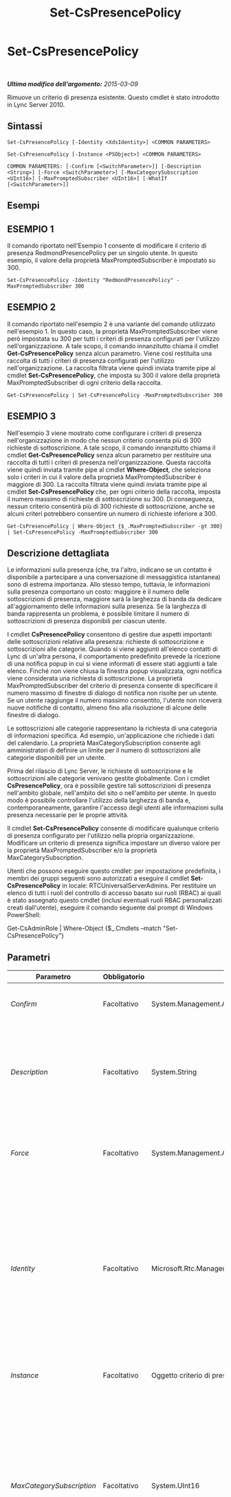 ﻿---
title: Set-CsPresencePolicy
TOCTitle: Set-CsPresencePolicy
ms:assetid: 2d1f157b-d35d-402b-904d-281c013d2c30
ms:mtpsurl: https://technet.microsoft.com/it-it/library/Gg425782(v=OCS.15)
ms:contentKeyID: 49300050
ms.date: 08/24/2015
mtps_version: v=OCS.15
ms.translationtype: HT
---

# Set-CsPresencePolicy

 

_**Ultima modifica dell'argomento:** 2015-03-09_

Rimuove un criterio di presenza esistente. Questo cmdlet è stato introdotto in Lync Server 2010.

## Sintassi

    Set-CsPresencePolicy [-Identity <XdsIdentity>] <COMMON PARAMETERS>

    Set-CsPresencePolicy [-Instance <PSObject>] <COMMON PARAMETERS>

    COMMON PARAMETERS: [-Confirm [<SwitchParameter>]] [-Description <String>] [-Force <SwitchParameter>] [-MaxCategorySubscription <UInt16>] [-MaxPromptedSubscriber <UInt16>] [-WhatIf [<SwitchParameter>]]

## Esempi

## ESEMPIO 1

Il comando riportato nell'Esempio 1 consente di modificare il criterio di presenza RedmondPresencePolicy per un singolo utente. In questo esempio, il valore della proprietà MaxPromptedSubscriber è impostato su 300.

    Set-CsPresencePolicy -Identity "RedmondPresencePolicy" -MaxPromptedSubscriber 300

## ESEMPIO 2

Il comando riportato nell'esempio 2 è una variante del comando utilizzato nell'esempio 1. In questo caso, la proprietà MaxPromptedSubscriber viene però impostata su 300 per tutti i criteri di presenza configurati per l'utilizzo nell'organizzazione. A tale scopo, il comando innanzitutto chiama il cmdlet **Get-CsPresencePolicy** senza alcun parametro. Viene così restituita una raccolta di tutti i criteri di presenza configurati per l'utilizzo nell'organizzazione. La raccolta filtrata viene quindi inviata tramite pipe al cmdlet **Set-CsPresencePolicy**, che imposta su 300 il valore della proprietà MaxPromptedSubscriber di ogni criterio della raccolta.

    Get-CsPresencePolicy | Set-CsPresencePolicy -MaxPromptedSubscriber 300

## ESEMPIO 3

Nell'esempio 3 viene mostrato come configurare i criteri di presenza nell'organizzazione in modo che nessun criterio consenta più di 300 richieste di sottoscrizione. A tale scopo, il comando innanzitutto chiama il cmdlet **Get-CsPresencePolicy** senza alcun parametro per restituire una raccolta di tutti i criteri di presenza nell'organizzazione. Questa raccolta viene quindi inviata tramite pipe al cmdlet **Where-Object**, che seleziona solo i criteri in cui il valore della proprietà MaxPromptedSubscriber è maggiore di 300. La raccolta filtrata viene quindi inviata tramite pipe al cmdlet **Set-CsPresencePolicy** che, per ogni criterio della raccolta, imposta il numero massimo di richieste di sottoscrizione su 300. Di conseguenza, nessun criterio consentirà più di 300 richieste di sottoscrizione, anche se alcuni criteri potrebbero consentire un numero di richieste inferiore a 300.

    Get-CsPresencePolicy | Where-Object {$_.MaxPromptedSubscriber -gt 300} | Set-CsPresencePolicy -MaxPromptedSubscriber 300

## Descrizione dettagliata

Le informazioni sulla presenza (che, tra l'altro, indicano se un contatto è disponibile a partecipare a una conversazione di messaggistica istantanea) sono di estrema importanza. Allo stesso tempo, tuttavia, le informazioni sulla presenza comportano un costo: maggiore è il numero delle sottoscrizioni di presenza, maggiore sarà la larghezza di banda da dedicare all'aggiornamento delle informazioni sulla presenza. Se la larghezza di banda rappresenta un problema, è possibile limitare il numero di sottoscrizioni di presenza disponibili per ciascun utente.

I cmdlet **CsPresencePolicy** consentono di gestire due aspetti importanti delle sottoscrizioni relative alla presenza: richieste di sottoscrizione e sottoscrizioni alle categorie. Quando si viene aggiunti all'elenco contatti di Lync di un'altra persona, il comportamento predefinito prevede la ricezione di una notifica popup in cui si viene informati di essere stati aggiunti a tale elenco. Finché non viene chiusa la finestra popup visualizzata, ogni notifica viene considerata una richiesta di sottoscrizione. La proprietà MaxPromptedSubscriber del criterio di presenza consente di specificare il numero massimo di finestre di dialogo di notifica non risolte per un utente. Se un utente raggiunge il numero massimo consentito, l'utente non riceverà nuove notifiche di contatto, almeno fino alla risoluzione di alcune delle finestre di dialogo.

Le sottoscrizioni alle categorie rappresentano la richiesta di una categoria di informazioni specifica. Ad esempio, un'applicazione che richiede i dati del calendario. La proprietà MaxCategorySubscription consente agli amministratori di definire un limite per il numero di sottoscrizioni alle categorie disponibili per un utente.

Prima del rilascio di Lync Server, le richieste di sottoscrizione e le sottoscrizioni alle categorie venivano gestite globalmente. Con i cmdlet **CsPresencePolicy**, ora è possibile gestire tali sottoscrizioni di presenza nell'ambito globale, nell'ambito del sito o nell'ambito per utente. In questo modo è possibile controllare l'utilizzo della larghezza di banda e, contemporaneamente, garantire l'accesso degli utenti alle informazioni sulla presenza necessarie per le proprie attività.

Il cmdlet **Set-CsPresencePolicy** consente di modificare qualunque criterio di presenza configurato per l'utilizzo nella propria organizzazione. Modificare un criterio di presenza significa impostare un diverso valore per la proprietà MaxPromptedSubscriber e/o la proprietà MaxCategorySubscription.

Utenti che possono eseguire questo cmdlet: per impostazione predefinita, i membri dei gruppi seguenti sono autorizzati a eseguire il cmdlet **Set-CsPresencePolicy** in locale: RTCUniversalServerAdmins. Per restituire un elenco di tutti i ruoli del controllo di accesso basato sui ruoli (RBAC) ai quali è stato assegnato questo cmdlet (inclusi eventuali ruoli RBAC personalizzati creati dall'utente), eseguire il comando seguente dal prompt di Windows PowerShell:

Get-CsAdminRole | Where-Object {$\_.Cmdlets –match "Set-CsPresencePolicy"}

## Parametri


<table>
<colgroup>
<col style="width: 25%" />
<col style="width: 25%" />
<col style="width: 25%" />
<col style="width: 25%" />
</colgroup>
<thead>
<tr class="header">
<th>Parametro</th>
<th>Obbligatorio</th>
<th>Tipo</th>
<th>Descrizione</th>
</tr>
</thead>
<tbody>
<tr class="odd">
<td><p><em>Confirm</em></p></td>
<td><p>Facoltativo</p></td>
<td><p>System.Management.Automation.SwitchParameter</p></td>
<td><p>Viene visualizzata una richiesta di conferma prima di eseguire il comando.</p></td>
</tr>
<tr class="even">
<td><p><em>Description</em></p></td>
<td><p>Facoltativo</p></td>
<td><p>System.String</p></td>
<td><p>Consente agli amministratori di fornire un testo aggiuntivo da associare a un criterio di presenza. Il parametro Description potrebbe ad esempio includere informazioni sugli utenti a cui assegnare il criterio.</p></td>
</tr>
<tr class="odd">
<td><p><em>Force</em></p></td>
<td><p>Facoltativo</p></td>
<td><p>System.Management.Automation.SwitchParameter</p></td>
<td><p>Consente di non visualizzare i messaggi relativi agli errori non irreversibili che possono verificarsi durante l'esecuzione del comando.</p></td>
</tr>
<tr class="even">
<td><p><em>Identity</em></p></td>
<td><p>Facoltativo</p></td>
<td><p>Microsoft.Rtc.Management.Xds.XdsIdentity</p></td>
<td><p>Identificatore univoco del criterio di presenza da modificare. Per modificare il criterio globale, utilizzare la seguente sintassi: -Identity global. Per modificare un criterio nell'ambito del sito, utilizzare una sintassi simile alla seguente: -Identity &quot;site:Redmond&quot;. Per modificare un criterio a livello di singolo utente, utilizzare una sintassi simile alla seguente: -Identity &quot;RedmondPresencePolicy&quot;.</p></td>
</tr>
<tr class="odd">
<td><p><em>Instance</em></p></td>
<td><p>Facoltativo</p></td>
<td><p>Oggetto criterio di presenza</p></td>
<td><p>Consente di passare al cmdlet un riferimento a un oggetto anziché impostare singoli valori di parametro.</p></td>
</tr>
<tr class="even">
<td><p><em>MaxCategorySubscription</em></p></td>
<td><p>Facoltativo</p></td>
<td><p>System.UInt16</p></td>
<td><p>Numero massimo di sottoscrizioni alla categoria consentito in un dato momento. Una sottoscrizione alla categoria rappresenta una richiesta per una categoria specifica di informazioni, ad esempio, un'applicazione che richiede i dati del calendario.</p>
<p>È possibile impostare MaxCategorySubscription su qualsiasi numero intero compreso fra 0 e 3000; il valore predefinito è 1000.</p></td>
</tr>
<tr class="odd">
<td><p><em>MaxPromptedSubscriber</em></p></td>
<td><p>Facoltativo</p></td>
<td><p>System.UInt16</p></td>
<td><p>Numero massimo di richieste di sottoscrizione che un utente può avere in qualunque momento. Per impostazione predefinita, ogni volta che un utente viene aggiunto all'elenco contatti di un altro utente, viene visualizzata la relativa finestra di dialogo di notifica che consente di eseguire operazioni come aggiungere la persona al proprio elenco contatti o bloccare tale persona e non consentirle di visualizzare la propria presenza. Fino a quando non si sceglie come procedere e non si chiude la finestra di dialogo, ogni notifica conta come una richiesta di sottoscrizione.</p>
<p>È possibile impostare MaxPromptedSubscriber su qualsiasi numero intero compreso tra 0 e 600 inclusi. Il valore predefinito è 200. Se si imposta il valore su 0, gli utenti non riceveranno alcuna notifica quando vengono aggiunti all'elenco contatti di un altro utente.</p></td>
</tr>
<tr class="even">
<td><p><em>WhatIf</em></p></td>
<td><p>Facoltativo</p></td>
<td><p>System.Management.Automation.SwitchParameter</p></td>
<td><p>Descrive ciò che accadrebbe se si eseguisse il comando senza eseguirlo realmente.</p></td>
</tr>
</tbody>
</table>


## Tipi di input

Oggetto Microsoft.Rtc.Management.WritableConfig.Policy.Presence.PresencePolicy. Il cmdlet **Set-CsPresencePolicy** accetta l'input da pipeline dell'oggetto criterio di presenza.

## Tipi restituiti

Il cmdlet **Set-CsPresencePolicy** non restituisce oggetti o valori. Il cmdlet invece modifica le istanze esistenti dell'oggetto Microsoft.Rtc.Management.WritableConfig.Policy.Presence.PresencePolicy.

## Vedere anche

#### Ulteriori risorse

[Get-CsPresencePolicy](get-cspresencepolicy.md)  
[Grant-CsPresencePolicy](grant-cspresencepolicy.md)  
[New-CsPresencePolicy](new-cspresencepolicy.md)  
[Remove-CsPresencePolicy](remove-cspresencepolicy.md)

